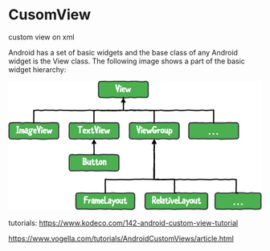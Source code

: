 # CusomView
custom view on xml

Android has a set of basic widgets and the base class of any Android widget is the View class.
The following image shows a part of the basic widget hierarchy:

<img src="https://github.com/ulugbek1060/CusomView/blob/main/src/Basic-Android-Widget-Hierarchy-1.png?raw=true">

tutorials: 
https://www.kodeco.com/142-android-custom-view-tutorial

https://www.vogella.com/tutorials/AndroidCustomViews/article.html
